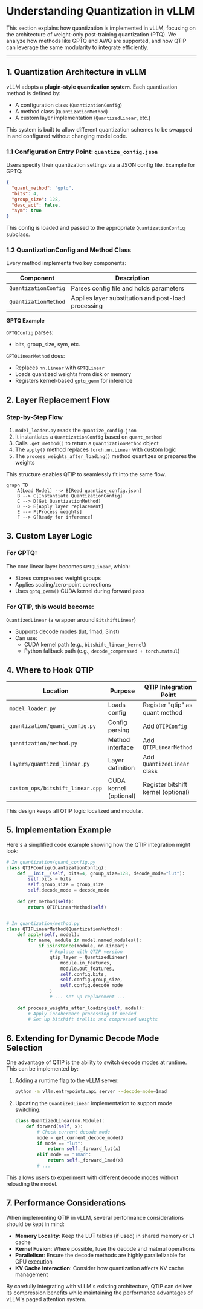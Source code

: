 # Understanding Quantization in vLLM

This section explains how quantization is implemented in vLLM, focusing on the architecture of weight-only post-training quantization (PTQ). We analyze how methods like GPTQ and AWQ are supported, and how QTIP can leverage the same modularity to integrate efficiently.

---

## 1. Quantization Architecture in vLLM

vLLM adopts a **plugin-style quantization system**. Each quantization method is defined by:

- A configuration class (`QuantizationConfig`)
- A method class (`QuantizationMethod`)
- A custom layer implementation (`QuantizedLinear`, etc.)

This system is built to allow different quantization schemes to be swapped in and configured without changing model code.

### 1.1 Configuration Entry Point: `quantize_config.json`

Users specify their quantization settings via a JSON config file. Example for GPTQ:

```json
{
  "quant_method": "gptq",
  "bits": 4,
  "group_size": 128,
  "desc_act": false,
  "sym": true
}
```

This config is loaded and passed to the appropriate `QuantizationConfig` subclass.

### 1.2 QuantizationConfig and Method Class

Every method implements two key components:

| Component | Description |
|-----------|-------------|
| `QuantizationConfig` | Parses config file and holds parameters |
| `QuantizationMethod` | Applies layer substitution and post-load processing |

**GPTQ Example**

`GPTQConfig` parses:
- bits, group_size, sym, etc.

`GPTQLinearMethod` does:
- Replaces `nn.Linear` with `GPTQLinear`
- Loads quantized weights from disk or memory
- Registers kernel-based `gptq_gemm` for inference

## 2. Layer Replacement Flow

### Step-by-Step Flow

1. `model_loader.py` reads the `quantize_config.json`
2. It instantiates a `QuantizationConfig` based on `quant_method`
3. Calls `.get_method()` to return a `QuantizationMethod` object
4. The `apply()` method replaces `torch.nn.Linear` with custom logic
5. The `process_weights_after_loading()` method quantizes or prepares the weights

This structure enables QTIP to seamlessly fit into the same flow.

```mermaid
graph TD
    A[Load Model] --> B[Read quantize_config.json]
    B --> C[Instantiate QuantizationConfig]
    C --> D[Get QuantizationMethod]
    D --> E[Apply layer replacement]
    E --> F[Process weights]
    F --> G[Ready for inference]
```

## 3. Custom Layer Logic

### For GPTQ:

The core linear layer becomes `GPTQLinear`, which:
- Stores compressed weight groups
- Applies scaling/zero-point corrections
- Uses `gptq_gemm()` CUDA kernel during forward pass

### For QTIP, this would become:

`QuantizedLinear` (a wrapper around `BitshiftLinear`)
- Supports decode modes (lut, 1mad, 3inst)
- Can use:
  - CUDA kernel path (e.g., `bitshift_linear_kernel`)
  - Python fallback path (e.g., `decode_compressed + torch.matmul`)

## 4. Where to Hook QTIP

| Location | Purpose | QTIP Integration Point |
|----------|---------|------------------------|
| `model_loader.py` | Loads config | Register "qtip" as quant method |
| `quantization/quant_config.py` | Config parsing | Add `QTIPConfig` |
| `quantization/method.py` | Method interface | Add `QTIPLinearMethod` |
| `layers/quantized_linear.py` | Layer definition | Add `QuantizedLinear` class |
| `custom_ops/bitshift_linear.cpp` | CUDA kernel (optional) | Register bitshift kernel (optional) |

This design keeps all QTIP logic localized and modular.

## 5. Implementation Example

Here's a simplified code example showing how the QTIP integration might look:

```python
# In quantization/quant_config.py
class QTIPConfig(QuantizationConfig):
    def __init__(self, bits=4, group_size=128, decode_mode="lut"):
        self.bits = bits
        self.group_size = group_size
        self.decode_mode = decode_mode
        
    def get_method(self):
        return QTIPLinearMethod(self)


# In quantization/method.py
class QTIPLinearMethod(QuantizationMethod):
    def apply(self, model):
        for name, module in model.named_modules():
            if isinstance(module, nn.Linear):
                # Replace with QTIP version
                qtip_layer = QuantizedLinear(
                    module.in_features,
                    module.out_features,
                    self.config.bits,
                    self.config.group_size,
                    self.config.decode_mode
                )
                # ... set up replacement ...
                
    def process_weights_after_loading(self, model):
        # Apply incoherence processing if needed
        # Set up bitshift trellis and compressed weights
```

## 6. Extending for Dynamic Decode Mode Selection

One advantage of QTIP is the ability to switch decode modes at runtime. This can be implemented by:

1. Adding a runtime flag to the vLLM server:
   ```bash
   python -m vllm.entrypoints.api_server --decode-mode=1mad
   ```

2. Updating the `QuantizedLinear` implementation to support mode switching:
   ```python
   class QuantizedLinear(nn.Module):
       def forward(self, x):
           # Check current decode mode
           mode = get_current_decode_mode()
           if mode == "lut":
               return self._forward_lut(x)
           elif mode == "1mad":
               return self._forward_1mad(x)
           # ...
   ```

This allows users to experiment with different decode modes without reloading the model.

## 7. Performance Considerations

When implementing QTIP in vLLM, several performance considerations should be kept in mind:

- **Memory Locality**: Keep the LUT tables (if used) in shared memory or L1 cache
- **Kernel Fusion**: Where possible, fuse the decode and matmul operations
- **Parallelism**: Ensure the decode methods are highly parallelizable for GPU execution
- **KV Cache Interaction**: Consider how quantization affects KV cache management

By carefully integrating with vLLM's existing architecture, QTIP can deliver its compression benefits while maintaining the performance advantages of vLLM's paged attention system.
